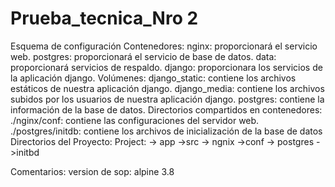 # Prueba_tecnica_Nro 2
Esquema de configuración
Contenedores:
nginx: proporcionará el servicio web.
postgres: proporcionará el servicio de base de datos.
data: proporcionará servicios de respaldo.
django: proporcionara los servicios de la aplicación django.
Volúmenes:
django_static: contiene los archivos estáticos de nuestra aplicación django.
django_media: contiene los archivos subidos por los usuarios de nuestra aplicación django.
postgres: contiene la información de la base de datos.
Directorios compartidos en contenedores:
./nginx/conf: contiene las configuraciones del servidor web.
./postgres/initdb: contiene los archivos de inicialización de la base de datos
Directorios del Proyecto:
Project:
   -> app
        ->src
   -> ngnix
        ->conf
   -> postgres
        ->initbd
        
Comentarios:
version de sop: alpine 3.8
